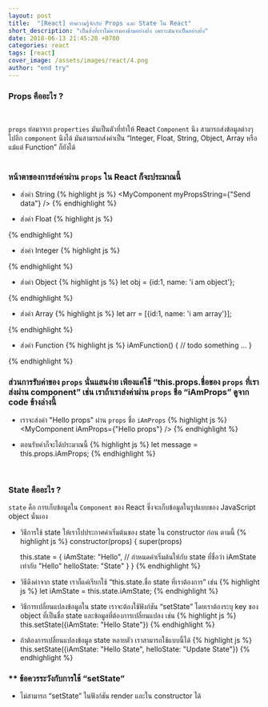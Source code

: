 ```yaml
---
layout: post
title:  "[React] ทำความรู้จักกับ Props และ State ใน React"
short_description: "เป็นสิ่งที่เราไม่ควรมองข้ามอย่างยิ่ง เพราะมันจำเป็นอย่างยิ่ง"
date: 2018-06-13 21:45:20 +0700
categories: react
tags: [react]
cover_image: /assets/images/react/4.png
author: "end try"
---
```


### Props คืออะไร ?
<br>

`props` ย่อมาจาก `properties` มันเป็นตัวที่ทำให้ React `Component` นึง สามารถส่งข้อมูลต่างๆ ไปอีก `component` นึงได้ มันสามารถส่งค่าเป็น “Integer, Float, String, Object, Array หรือแม้แต่ Function” ก็ยังได้
<br>
<br>

### หน้าตาของการส่งค่าผ่าน `props` ใน React ก็จะประมาณนี้

- ส่งค่า String
{% highlight js %}
<MyComponent myPropsString={"Send data"} />
{% endhighlight %}

- ส่งค่า Float
{% highlight js %}
<MyComponent myPropsFloat={3.42} />
{% endhighlight %}

- ส่งค่า Integer
{% highlight js %}
<MyComponent myPropsInteger={342} />
{% endhighlight %}

- ส่งค่า Object
{% highlight js %}
let obj = {id:1, name: 'i am object'};
<MyComponent myPropsObject={obj} />
{% endhighlight %}

- ส่งค่า Array
{% highlight js %}
let arr = [{id:1, name: 'i am array'}];
<MyComponent myPropsObject={arr} />
{% endhighlight %}

- ส่งค่า Function
{% highlight js %}
iAmFunction() {
   // todo something ...
}

<MyComponent myPropsFunction={this.iAmFunction.bind(this)} />
{% endhighlight %}

### ส่วนการรับค่าของ `props` นั่นแสนง่าย เพียงแค่ใช้ “this.props.ชื่อของ `props` ที่เราส่งผ่าน component” เช่น เราถ้าเราส่งค่าผ่าน `props` ชื่อ “iAmProps” ดูจาก code ข้างล่างนี้

- เราจะส่งค่า "Hello props" ผ่าน `props` ชื่อ `iAmProps`
{% highlight js %}
<MyComponent iAmProps={"Hello props"} />
{% endhighlight %}

- ตอนรับค่าก็จะได้ประมาณนี้
{% highlight js %}
let message = this.props.iAmProps;
{% endhighlight %}
<br>

### State คืออะไร ?

`state` คือ การเก็บข้อมูลใน `Component` ของ React ซึ่งจะเก็บข้อมูลในรูปแบบของ JavaScript object นั่นเอง 

- วิธีการใช้ state ให้เราไปประกาศค่าเริ่มต้นของ state ใน constructor ก่อน ตามนี้
{% highlight js %}
constructor(props) {
   super(props)

   this.state = {
      iAmState: "Hello",
      // กำหนดค่าเริ่มต้นให้กับ state ที่ชื่อว่า iAmState เท่ากับ "Hello" 
      helloState: "State"
   }
}
{% endhighlight %}

- วิธีดึงค่าจาก state เราก็แค่เรียกใช้ “this.state.ชื่อ state ที่เราต้องการ” เช่น
{% highlight js %}
let iAmState = this.state.iAmState;
{% endhighlight %}

- วิธีการเปลี่ยนแปลงข้อมูลใน state เราจะต้องใช้ฟังก์ชัน “setState” โดยเราต้องระบุ key  ของ object ที่เป็นชื่อ state และข้อมูลที่ต้องการเปลี่ยนแปลง เช่น
{% highlight js %}
this.setState({iAmState: "Hello State"})
{% endhighlight %}

- ถ้าต้องการเปลี่ยนแปลงข้อมูล state หลายตัว เราสามารถใช้แบบนี้ได้
{% highlight js %}
this.setState({iAmState: "Hello State", helloState: "Update State"})
{% endhighlight %}

### ** ข้อควรระวังกับการใช้ “setState” 

- ไม่สามารถ “setState” ในฟังก์ชัน render และใน constructor ได้  

<br>
